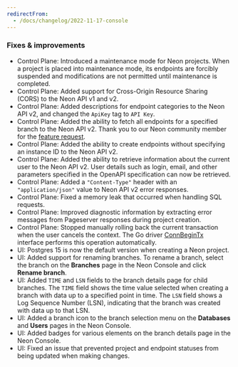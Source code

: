 ```yaml
---
redirectFrom:
  - /docs/changelog/2022-11-17-console
---
```


### Fixes & improvements

- Control Plane: Introduced a maintenance mode for Neon projects. When a project is placed into maintenance mode, its endpoints are forcibly suspended and modifications are not permitted until maintenance is completed.
- Control Plane: Added support for Cross-Origin Resource Sharing (CORS) to the Neon API v1 and v2.
- Control Plane: Added descriptions for endpoint categories to the Neon API v2, and changed the `ApiKey` tag to `API Key`.
- Control Plane: Added the ability to fetch all endpoints for a specified branch to the Neon API v2. Thank you to our Neon community member for the [feature request](https://community.neon.tech/t/api-route-feature-request-suggestion-get-v2-projects-project-id-branches-branch-id-endpoints/246).
- Control Plane: Added the ability to create endpoints without specifying an instance ID to the Neon API v2.
- Control Plane: Added the ability to retrieve information about the current user to the Neon API v2. User details such as login, email, and other parameters specified in the OpenAPI specification can now be retrieved.
- Control Plane: Added a `"Content-Type"` header with an `"application/json"` value to Neon API v2 error responses.
- Control Plane: Fixed a memory leak that occurred when handling SQL requests.
- Control Plane: Improved diagnostic information by extracting error messages from Pageserver responses during project creation.
- Control Plane: Stopped manually rolling back the current transaction when the user cancels the context. The Go driver [ConnBeginTx](https://pkg.go.dev/database/sql/driver#ConnBeginTx) interface performs this operation automatically.
- UI: Postgres 15 is now the default version when creating a Neon project.
- UI: Added support for renaming branches. To rename a branch, select the branch on the **Branches** page in the Neon Console and click **Rename branch**.  
- UI: Added `TIME` and `LSN` fields to the branch details page for child branches. The `TIME` field shows the time value selected when creating a branch with data up to a specified point in time. The `LSN` field shows a Log Sequence Number (LSN), indicating that the branch was created with data up to that LSN.
- UI: Added a branch icon to the branch selection menu on the **Databases** and **Users** pages in the Neon Console.
- UI: Added badges for various elements on the branch details page in the Neon Console.
- UI: Fixed an issue that prevented project and endpoint statuses from being updated when making changes.

